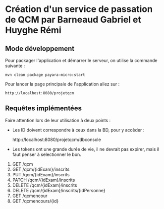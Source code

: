 # Création d'un service de passation de QCM par Barneaud Gabriel et Huyghe Rémi

## Mode développement
Pour packager l'application et démarrer le serveur, on utilise la commande suivante :

    mvn clean package payara-micro:start

Pour lancer la page principale de l'application allez sur :

    http://localhost:8080/projetqcm

## Requêtes implémentées
Faire attention lors de leur utilisation à deux points :
- Les ID doivent correspondre à ceux dans la BD, pour y accèder : 
    
    http://localhost:8080/projetqcm/dbconsole

- Les tokens ont une grande durée de vie, il ne devrait pas expirer, mais il faut penser à selectionner le bon.

1. GET /qcm
1. GET /qcm/{idExam}/inscrits
1. PUT /qcm/{idExam}/inscrits
1. PATCH /qcm/{idExam}/inscrits
1. DELETE /qcm/{idExam}/inscrits
1. DELETE /qcm/{idExam}/inscrits/{idPersonne}
1. GET /qcmencour
1. GET /qcmencours/{id}